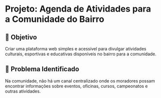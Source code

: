 # Projeto: Agenda de Atividades para a Comunidade do Bairro 


## 🎯 Objetivo
Criar uma plataforma web simples e acessível para divulgar atividades culturais, esportivas e educativas disponíveis no bairro para a comunidade.

## 🚩 Problema Identificado
Na comunidade, não há um canal centralizado onde os moradores possam encontrar informações sobre eventos, oficinas, cursos, campeonatos e outras atividades.